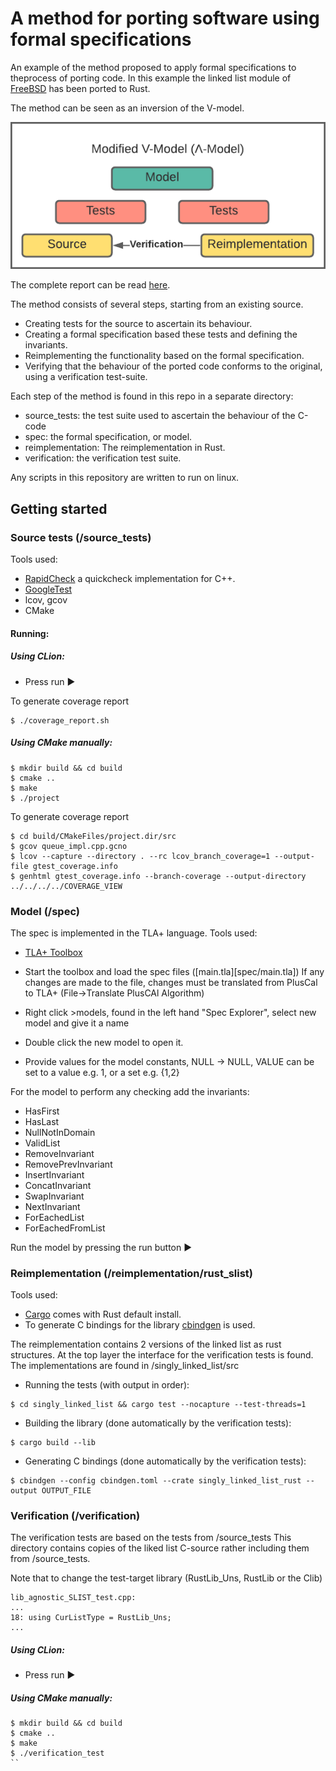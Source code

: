 # A method for porting software using formal specifications

An example of the method proposed to apply formal specifications to theprocess of porting code.
In this example the linked list module of [FreeBSD](https://github.com/freebsd/freebsd-src/blob/main/sys/sys/queue.h) has been ported to Rust.

The method can be seen as an inversion of the V-model.

![v-model](markdown/vmodel.png)

The complete report can be read [here](markdown/report.pdf).

The method consists of several steps, starting from an existing source.

- Creating tests for the source to ascertain its behaviour.
- Creating a formal specification based these tests and defining the invariants.
- Reimplementing the functionality based on the formal specification.
- Verifying that the behaviour of the ported code conforms to the original, using a verification test-suite.

Each step of the method is found in this repo in a separate directory:

- source_tests: the test suite used to ascertain the behaviour of the C-code
- spec: the formal specification, or model.
- reimplementation: The reimplementation in Rust.
- verification: the verification test suite.

Any scripts in this repository are written to run on linux.

## Getting started
### Source tests (/source_tests)
Tools used:
- [RapidCheck](https://github.com/emil-e/rapidcheck) a quickcheck implementation for C++.
- [GoogleTest](https://github.com/google/googletest)
- lcov, gcov
- CMake

#### Running:
##### Using CLion:
- Press run ▶️

To generate coverage report
```
$ ./coverage_report.sh
```

##### Using CMake manually:
```
$ mkdir build && cd build
$ cmake ..
$ make
$ ./project
```
To generate coverage report
```
$ cd build/CMakeFiles/project.dir/src
$ gcov queue_impl.cpp.gcno
$ lcov --capture --directory . --rc lcov_branch_coverage=1 --output-file gtest_coverage.info
$ genhtml gtest_coverage.info --branch-coverage --output-directory ../../../../COVERAGE_VIEW
```


### Model (/spec)
The spec is implemented in the TLA+ language.
Tools used:
- [TLA+ Toolbox](https://lamport.azurewebsites.net/tla/toolbox.html)

- Start the toolbox and load the spec files ([main.tla][spec/main.tla])
If any changes are made to the file, changes must be translated from PlusCal to TLA+ (File->Translate PlusCAl Algorithm)

- Right click >models, found in the left hand "Spec Explorer", select new model and give it a name
- Double click the new model to open it.
- Provide values for the model constants, NULL -> NULL, VALUE can be set to a value e.g. 1, or a set e.g. {1,2}

For the model to perform any checking add the invariants:
- HasFirst
- HasLast
- NullNotInDomain
- ValidList
- RemoveInvariant
- RemovePrevInvariant
- InsertInvariant
- ConcatInvariant
- SwapInvariant
- NextInvariant
- ForEachedList
- ForEachedFromList

Run the model by pressing the run button ▶️

### Reimplementation (/reimplementation/rust_slist)
Tools used:
- [Cargo](https://www.rust-lang.org/tools/install) comes with Rust default install.
- To generate C bindings for the library [cbindgen](https://github.com/eqrion/cbindgen) is used. 

The reimplementation contains 2 versions of the linked list as rust structures.
At the top layer the interface for the verification tests is found.
The implementations are found in /singly_linked_list/src 
- Running the tests (with output in order):
```
$ cd singly_linked_list && cargo test --nocapture --test-threads=1
```
- Building the library (done automatically by the verification tests):

```
$ cargo build --lib
```
- Generating C bindings (done automatically by the verification tests):
```
$ cbindgen --config cbindgen.toml --crate singly_linked_list_rust --output OUTPUT_FILE
```

### Verification (/verification) 
The verification tests are based on the tests from /source_tests
This directory contains copies of the liked list C-source rather including them from /source_tests.

Note that to change the test-target library (RustLib_Uns, RustLib or the Clib)
```
lib_agnostic_SLIST_test.cpp:
...
18: using CurListType = RustLib_Uns;
...
```


##### Using CLion:
- Press run ▶️

##### Using CMake manually:
```
$ mkdir build && cd build
$ cmake ..
$ make
$ ./verification_test
``